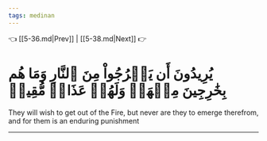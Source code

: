 ```yaml
---
tags: medinan
---
```


👈 [[5-36.md|Prev]] | [[5-38.md|Next]] 👉

# يُرِيدُونَ أَن يَخۡرُجُواْ مِنَ ٱلنَّارِ وَمَا هُم بِخَٰرِجِينَ مِنۡهَاۖ وَلَهُمۡ عَذَابٞ مُّقِيمٞ

They will wish to get out of the Fire, but never are they to emerge therefrom, and for them is an enduring punishment

---

